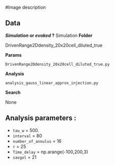#Image description

## Data
**_Simulation_ or _evoked_ ?**
Simulation
**Folder**

DrivenRange2Ddensity_20x20cell_diluted_true

**Params**

`DrivenRange2Ddensity_20x20cell_diluted_true.py`

**Analysis**

`analysis_gauss_linear_approx_injection.py`

**Search**

None

## Analysis parameters :

- `tau_w` = 500.
- `interval` = 80
- `number_of_annulus` = 16
- `r` = 25
- `Time_delay` = np.arange(-100,200,3)
- `savgol` = 21
